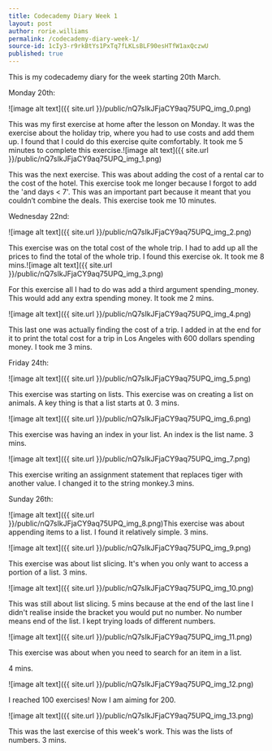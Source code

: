 ```yaml
---
title: Codecademy Diary Week 1
layout: post
author: rorie.williams
permalink: /codecademy-diary-week-1/
source-id: 1cIy3-r9rkBtYs1PxTq7fLKLsBLF90esHTfW1axQczwU
published: true
---
```

This is my codecademy diary for the week starting 20th March.

Monday 20th:

![image alt text]({{ site.url }}/public/nQ7sIkJFjaCY9aq75UPQ_img_0.png)

This was my first exercise at home after the lesson on Monday. It was the exercise about the holiday trip, where you had to use costs and add them up. I found that I could do this exercise quite comfortably. It took me 5 minutes to complete this exercise.![image alt text]({{ site.url }}/public/nQ7sIkJFjaCY9aq75UPQ_img_1.png)

This was the next exercise. This was about adding the cost of a rental car to the cost of the hotel. This exercise took me longer because I forgot to add the 'and days < 7'. This was an important part because it meant that you couldn’t combine the deals. This exercise took me 10 minutes. 

Wednesday 22nd:

![image alt text]({{ site.url }}/public/nQ7sIkJFjaCY9aq75UPQ_img_2.png)

This exercise was on the total cost of the whole trip. I had to add up all the prices to find the total of the whole trip. I found this exercise ok. It took me 8 mins.![image alt text]({{ site.url }}/public/nQ7sIkJFjaCY9aq75UPQ_img_3.png)

For this exercise all I had to do was add a third argument spending_money. This would add any extra spending money. It took me 2 mins.

![image alt text]({{ site.url }}/public/nQ7sIkJFjaCY9aq75UPQ_img_4.png)

This last one was actually finding the cost of a trip. I added in at the end for it to print the total cost for a trip in Los Angeles with 600 dollars spending money. I took me 3 mins.

Friday 24th:

![image alt text]({{ site.url }}/public/nQ7sIkJFjaCY9aq75UPQ_img_5.png)

This exercise was starting on lists. This exercise was on creating a list on animals. A key thing is that a list starts at 0. 3 mins.

![image alt text]({{ site.url }}/public/nQ7sIkJFjaCY9aq75UPQ_img_6.png)

This exercise was having an index in your list. An index is the list name. 3 mins.

![image alt text]({{ site.url }}/public/nQ7sIkJFjaCY9aq75UPQ_img_7.png)

This exercise writing an assignment statement that replaces tiger with another value. I changed it to the string monkey.3 mins. 

Sunday 26th:

![image alt text]({{ site.url }}/public/nQ7sIkJFjaCY9aq75UPQ_img_8.png)This exercise was about appending items to a list. I found it relatively simple. 3 mins.

![image alt text]({{ site.url }}/public/nQ7sIkJFjaCY9aq75UPQ_img_9.png)

This exercise was about list slicing. It's when you only want to access a portion of a list. 3 mins.

![image alt text]({{ site.url }}/public/nQ7sIkJFjaCY9aq75UPQ_img_10.png)

This was still about list slicing. 5 mins because at the end of the last line I didn't realise inside the bracket you would put no number. No number means end of the list. I kept trying loads of different numbers.

![image alt text]({{ site.url }}/public/nQ7sIkJFjaCY9aq75UPQ_img_11.png)

This exercise was about when you need to search for an item in a list.

4 mins.

![image alt text]({{ site.url }}/public/nQ7sIkJFjaCY9aq75UPQ_img_12.png)

I reached 100 exercises! Now I am aiming for 200.

![image alt text]({{ site.url }}/public/nQ7sIkJFjaCY9aq75UPQ_img_13.png)

This was the last exercise of this week's work. This was the lists of numbers. 3 mins.


